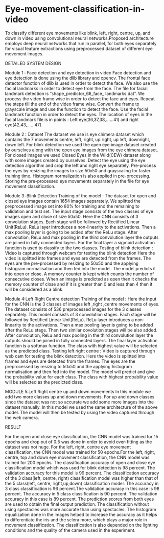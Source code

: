 # Eye-movement-classification-in-video
To classify different eye movements like blink, left, right, centre, up, and down in video using convolutional neural networks.Proposed architecture employs deep neural networks that run in parallel, for both eyes separately for visual feature extractions using preprocessed dataset of different eye movement images.

DETAILED SYSTEM DESIGN

Module 1 : Face detection and eye detection in video
Face detection and eye detection is done using the dlib library and opencv. The frontal face detector function of dlib is used in order to detect the face. We also use the facial landmarks in order to detect eye from the face. The file for facial landmark detection is “shape_predictor_68_face_ landmarks.dat”. We process the video frame wise in order to detect the face and eyes. Repeat the steps till the end of the video frame wise. Convert the frame to grayscale image and use the function to detect the face. Use the facial landmark function in order to detect the eyes. The location of eyes in the facial landmark file is in points : Left eye(36,37,38,……41) and  right eye(42,43,……47).

Module 2 : Dataset
The dataset we use is eye chimera dataset which contains the 7 movements centre, left, right, up right, up left, downright, down left. For blink detection we used the open eye image dataset created by ourselves along with the open eye images  from the eye chimera dataset. For closed images we used Closed Eyes in the Wild(CEW) dataset along with some images created by ourselves. Detect the eye using the eye detection algorithm and crop the left and right eye separately.
Pre-process the eyes by resizing the images to size 50x50 and grayscaling for    faster training time. Histogram normalization is also applied in pre-processing.
Storing the pre-processed  eye movements separately  in the file for eye movement classification.

Module 3 :Blink Detection
Training of the model : The dataset for open and closed eye images contain 1654 images separately. We splitted the preprocessed image set into 80% for training and the remaining to validation and test set. The input stage consists of the two classes of eye images open and close of size 50x50. Here the CNN consists of 3 convolution stages. Each stage will be  followed by Rectified Linear Unit(ReLu). ReLu layer introduces a non-linearity to the activations. Then a max pooling layer is going to be added after the ReLu stage. After convolution, ReLu and max pooling in the third convolution layer the outputs are joined in fully connected layers. For the final layer a sigmoid activation function is used to classify to the two classes.
Testing of blink detection : Video is captured through webcam for testing the blink detection Here the video is splitted into frames and eyes are detected from the frames. The eyes are the pre-processed by resizing to 50x50 and the applying histogram normalisation and then fed into the model. The model predicts it into open or close. A memory counter is kept which counts the number of consecutive closes. When an image is predicted as open then it checks the memory counter of close and if it is greater than 0 and less than 4 then it will be considered as a blink.

Module 4:Left Right Centre detection
Training of the model : Here the input for the CNN is the 3 classes of images left ,right ,centre movements of eyes. The dataset consists of 536 preprocessed images for the 3 classes separately. This model  consists of 3 convolution stages. Each stage will be  followed by Rectified Linear Unit(ReLu). ReLu layer introduces a non-linearity to the activations. Then a max pooling layer is going to be added after the ReLu stage. Then two similar covolution stages will be also added. After convolution, ReLu and max pooling in the third convolution layer the outputs should be joined in fully connected layers. The final layer activation function is a softmax function. The class with highest value will be selected as the predicted class.
Testing left right centre : Video is captured through web cam for testing the blink detection. Here the video is splitted into frames and eyes are detected from the frames. The eyes are the preprocessed by resizing to 50x50 and the applying histogram normalisation and then fed into the model. The model will predict and give the probability value for each class. The class with highest probability value will be selected as the predicted class.

MODULE 5:Left Right centre up and down movements
In this module we add two more classes up and down movements. For up and down classes since the dataset was not so accurate we add some more images into the dataset manually. In this model we used the same architecture of the above model. The model will then be tested by using the video captured through the web camera.

RESULT

For the open and close eye classification, the CNN model was trained for 15 epochs and drop out of 0.5 was done in order to avoid over-fitting as the dataset was not
huge. For the left, right, centre eye movement classification, the CNN model was trained for 50 epochs.For the left, right, centre, top and down eye movement classification, the CNN model was trained for 200 epochs. The classification accuracy of open and close eye classification model which was used for blink detection is 98 percent. The validation accuracy for this model is 99 percent. The classification accuracy of the 3 class(left, centre, right) classification model was higher than that of the 5 class(left, centre, right,up,down) classification model. The accuracy in 3 class classification is 96 percent.The validation accuracy in this case is 98 percent.  The accuracy in 5 class classification is 90 percent. The validation accuracy in this case is 89 percent. The prediction scores from both eyes are used to obtain the final output prediction. The classification without using spectacles was more accurate than using spectacles. The histogram equalization done in the images helped to increase the accuracy as it helps to differentiate the iris and the sclera more, which plays a major role in movement classification. The classification is also depended on the lighting conditions and the quality of the camera used in the experiment.




















